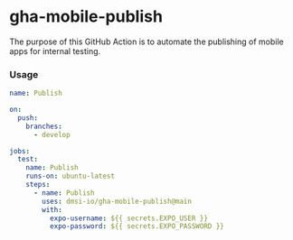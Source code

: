 # gha-mobile-publish

The purpose of this GitHub Action is to automate the publishing of mobile apps for internal testing.

### Usage

```yaml
name: Publish

on:
  push:
    branches:
      - develop

jobs:
  test:
    name: Publish
    runs-on: ubuntu-latest
    steps:
      - name: Publish
        uses: dmsi-io/gha-mobile-publish@main
        with:
          expo-username: ${{ secrets.EXPO_USER }}
          expo-password: ${{ secrets.EXPO_PASSWORD }}
```

